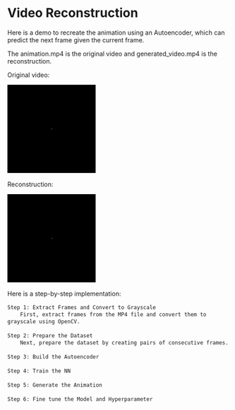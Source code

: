 ﻿# Video Reconstruction

Here is a demo to recreate the animation using an Autoencoder, which can predict the next frame given the current frame.

The animation.mp4 is the original video and generated_video.mp4 is the reconstruction.

Original video:

![](demostration/original_video.gif)

Reconstruction:

![](demostration/reconstructed_video.gif)

Here is a step-by-step implementation:

    Step 1: Extract Frames and Convert to Grayscale
        First, extract frames from the MP4 file and convert them to grayscale using OpenCV.
        
    Step 2: Prepare the Dataset
        Next, prepare the dataset by creating pairs of consecutive frames.
        
    Step 3: Build the Autoencoder
    
    Step 4: Train the NN
    
    Step 5: Generate the Animation

    Step 6: Fine tune the Model and Hyperparameter
